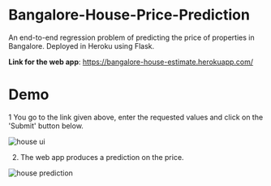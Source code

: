 # Bangalore-House-Price-Prediction

An end-to-end regression problem of predicting the price of properties in Bangalore.
Deployed in Heroku using Flask.

**Link for the web app**: https://bangalore-house-estimate.herokuapp.com/

# Demo

1 You go to the link given above, enter the requested values and click on the 'Submit' button below.

![house ui](https://user-images.githubusercontent.com/77207245/133029317-d90d0cff-1e8a-483c-88bf-51c86665bc4b.PNG)

2. The web app produces a prediction on the price.

![house prediction](https://user-images.githubusercontent.com/77207245/133029338-0c739486-c405-4b41-8dcc-cc497153a72e.PNG)

